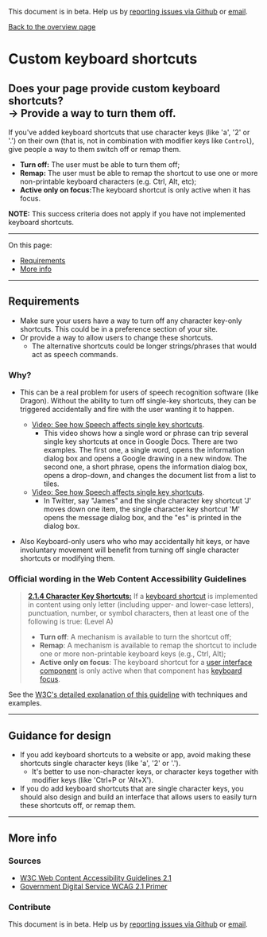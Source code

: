 This document is in beta. Help us by [reporting issues via Github](https://github.com/jfhector/accessibility-guidelines) or [email](mailto:jeanfrancois.hector@googlemail.com).

[Back to the overview page](./../index.html)

# Custom keyboard shortcuts

## Does your page provide custom keyboard shortcuts?<br />&rarr; Provide a way to turn them off.

If you've added keyboard shortcuts that use character keys (like 'a', '2' or '.') on their own (that is, not in combination with modifier keys like `Control`), give people a way to them switch off or remap them.

- <strong>Turn off:</strong> The user must be able to turn them off;
- <strong>Remap:</strong> The user must be able to remap the shortcut to use one or more non-printable keyboard characters (e.g. Ctrl, Alt, etc);
- <strong>Active only on focus:</strong>The keyboard shortcut is only active when it has focus.

<strong>NOTE:</strong> This success criteria does not apply if you have not implemented keyboard shortcuts.

---

On this page:

- [Requirements](#requirements)
- [More info](#more-info)

---

## Requirements

- Make sure your users have a way to turn off any character key-only shortcuts. This could be in a preference section of your site.
- Or provide a way to allow users to change these shortcuts.
  - The alternative shortcuts could be longer strings/phrases that would act as speech commands.

### Why?

- This can be a real problem for users of speech recognition software (like Dragon). Without the ability to turn off single-key shortcuts, they can be triggered accidentally and fire with the user wanting it to happen.

  - [Video: See how Speech affects single key shortcuts](https://www.youtube.com/watch?v=xzSyIA4OWYE).
    - This video shows how a single word or phrase can trip several single key shortcuts at once in Google Docs. There are two examples. The first one, a single word, opens the information dialog box and opens a Google drawing in a new window. The second one, a short phrase, opens the information dialog box, opens a drop-down, and changes the document list from a list to tiles.
  - [Video: See how Speech affects single key shortcuts](https://www.youtube.com/watch?v=OPjfpDU9S08).
    - In Twitter, say "James" and the single character key shortcut 'J' moves down one item, the single character key shortcut 'M' opens the message dialog box, and the "es" is printed in the dialog box.

- Also Keyboard-only users who who may accidentally hit keys, or have involuntary movement will benefit from turning off single character shortcuts or modifying them.

### Official wording in the Web Content Accessibility Guidelines

> [**2.1.4 Character Key Shortcuts:**](https://www.w3.org/WAI/WCAG21/Understanding/character-key-shortcuts.html) If a [keyboard shortcut](https://www.w3.org/WAI/WCAG21/Understanding/character-key-shortcuts.html#dfn-keyboard-shortcut) is implemented in content using only letter (including upper- and lower-case letters), punctuation, number, or symbol characters, then at least one of the following is true: (Level A)
>
> - **Turn off**: A mechanism is available to turn the shortcut off;
> - **Remap**: A mechanism is available to remap the shortcut to include one or more non-printable keyboard keys (e.g., Ctrl, Alt);
> - **Active only on focus**: The keyboard shortcut for a [user interface component](https://www.w3.org/WAI/WCAG21/Understanding/character-key-shortcuts.html#dfn-user-interface-component) is only active when that component has [keyboard focus](./definitions.md#keyboard-focus).

See the [W3C's detailed explanation of this guideline](https://www.w3.org/WAI/WCAG21/Understanding/character-key-shortcuts.html) with techniques and examples.

---

## Guidance for design

- If you add keyboard shortcuts to a website or app, avoid making these shortcuts single character keys (like 'a', '2' or '.').
  - It's better to use non-character keys, or character keys together with modifier keys (like 'Ctrl+P or 'Alt+X').
- If you do add keyboard shortcuts that are single character keys, you should also design and build an interface that allows users to easily turn these shortcuts off, or remap them.

---

## More info

### Sources

- [W3C Web Content Accessibility Guidelines 2.1](https://www.w3.org/TR/WCAG21/)
- [Government Digital Service WCAG 2.1 Primer](https://alphagov.github.io/wcag-primer/)

### Contribute

This document is in beta. Help us by [reporting issues via Github](https://github.com/jfhector/accessibility-guidelines) or [email](mailto:jeanfrancois.hector@googlemail.com).
